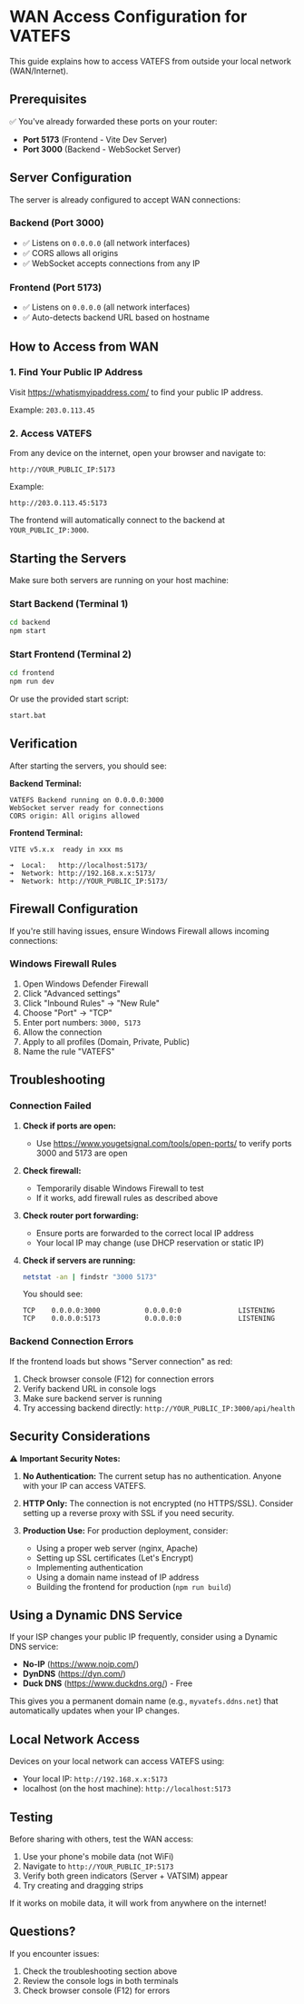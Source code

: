 # WAN Access Configuration for VATEFS

This guide explains how to access VATEFS from outside your local network (WAN/Internet).

## Prerequisites

✅ You've already forwarded these ports on your router:
- **Port 5173** (Frontend - Vite Dev Server)
- **Port 3000** (Backend - WebSocket Server)

## Server Configuration

The server is already configured to accept WAN connections:

### Backend (Port 3000)
- ✅ Listens on `0.0.0.0` (all network interfaces)
- ✅ CORS allows all origins
- ✅ WebSocket accepts connections from any IP

### Frontend (Port 5173)
- ✅ Listens on `0.0.0.0` (all network interfaces)
- ✅ Auto-detects backend URL based on hostname

## How to Access from WAN

### 1. Find Your Public IP Address

Visit https://whatismyipaddress.com/ to find your public IP address.

Example: `203.0.113.45`

### 2. Access VATEFS

From any device on the internet, open your browser and navigate to:

```
http://YOUR_PUBLIC_IP:5173
```

Example:
```
http://203.0.113.45:5173
```

The frontend will automatically connect to the backend at `YOUR_PUBLIC_IP:3000`.

## Starting the Servers

Make sure both servers are running on your host machine:

### Start Backend (Terminal 1)
```bash
cd backend
npm start
```

### Start Frontend (Terminal 2)
```bash
cd frontend
npm run dev
```

Or use the provided start script:
```bash
start.bat
```

## Verification

After starting the servers, you should see:

**Backend Terminal:**
```
VATEFS Backend running on 0.0.0.0:3000
WebSocket server ready for connections
CORS origin: All origins allowed
```

**Frontend Terminal:**
```
VITE v5.x.x  ready in xxx ms

➜  Local:   http://localhost:5173/
➜  Network: http://192.168.x.x:5173/
➜  Network: http://YOUR_PUBLIC_IP:5173/
```

## Firewall Configuration

If you're still having issues, ensure Windows Firewall allows incoming connections:

### Windows Firewall Rules

1. Open Windows Defender Firewall
2. Click "Advanced settings"
3. Click "Inbound Rules" → "New Rule"
4. Choose "Port" → "TCP"
5. Enter port numbers: `3000, 5173`
6. Allow the connection
7. Apply to all profiles (Domain, Private, Public)
8. Name the rule "VATEFS"

## Troubleshooting

### Connection Failed

1. **Check if ports are open:**
   - Use https://www.yougetsignal.com/tools/open-ports/ to verify ports 3000 and 5173 are open
   
2. **Check firewall:**
   - Temporarily disable Windows Firewall to test
   - If it works, add firewall rules as described above

3. **Check router port forwarding:**
   - Ensure ports are forwarded to the correct local IP address
   - Your local IP may change (use DHCP reservation or static IP)

4. **Check if servers are running:**
   ```bash
   netstat -an | findstr "3000 5173"
   ```
   You should see:
   ```
   TCP    0.0.0.0:3000           0.0.0.0:0              LISTENING
   TCP    0.0.0.0:5173           0.0.0.0:0              LISTENING
   ```

### Backend Connection Errors

If the frontend loads but shows "Server connection" as red:

1. Check browser console (F12) for connection errors
2. Verify backend URL in console logs
3. Make sure backend server is running
4. Try accessing backend directly: `http://YOUR_PUBLIC_IP:3000/api/health`

## Security Considerations

⚠️ **Important Security Notes:**

1. **No Authentication:** The current setup has no authentication. Anyone with your IP can access VATEFS.

2. **HTTP Only:** The connection is not encrypted (no HTTPS/SSL). Consider setting up a reverse proxy with SSL if you need security.

3. **Production Use:** For production deployment, consider:
   - Using a proper web server (nginx, Apache)
   - Setting up SSL certificates (Let's Encrypt)
   - Implementing authentication
   - Using a domain name instead of IP address
   - Building the frontend for production (`npm run build`)

## Using a Dynamic DNS Service

If your ISP changes your public IP frequently, consider using a Dynamic DNS service:

- **No-IP** (https://www.noip.com/)
- **DynDNS** (https://dyn.com/)
- **Duck DNS** (https://www.duckdns.org/) - Free

This gives you a permanent domain name (e.g., `myvatefs.ddns.net`) that automatically updates when your IP changes.

## Local Network Access

Devices on your local network can access VATEFS using:
- Your local IP: `http://192.168.x.x:5173`
- localhost (on the host machine): `http://localhost:5173`

## Testing

Before sharing with others, test the WAN access:

1. Use your phone's mobile data (not WiFi)
2. Navigate to `http://YOUR_PUBLIC_IP:5173`
3. Verify both green indicators (Server + VATSIM) appear
4. Try creating and dragging strips

If it works on mobile data, it will work from anywhere on the internet!

## Questions?

If you encounter issues:
1. Check the troubleshooting section above
2. Review the console logs in both terminals
3. Check browser console (F12) for errors

